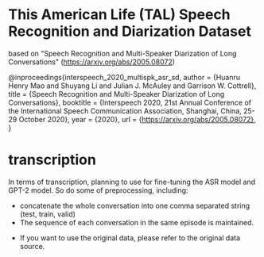 # This American Life (TAL) Speech Recognition and Diarization Dataset

based on "Speech Recognition and Multi-Speaker Diarization of Long Conversations" (https://arxiv.org/abs/2005.08072)

@inproceedings{interspeech_2020_multispk_asr_sd,
  author    = {Huanru Henry Mao and
               Shuyang Li and
               Julian J. McAuley and
               Garrison W. Cottrell},
  title     = {Speech Recognition and Multi-Speaker Diarization of Long Conversations},
  booktitle = {Interspeech 2020, 21st Annual Conference of the International Speech
               Communication Association, Shanghai, China, 25-29 October 2020},
  year      = {2020},
  url       = {https://arxiv.org/abs/2005.08072},
}

# transcription

In terms of transcription, planning to use for fine-tuning the ASR model and GPT-2 model.
So do some of preprocessing, including:
- concatenate the whole conversation into one comma separated string (test, train, valid)
- The sequence of each conversation in the same episode is maintained.

* If you want to use the original data, please refer to the original data source.